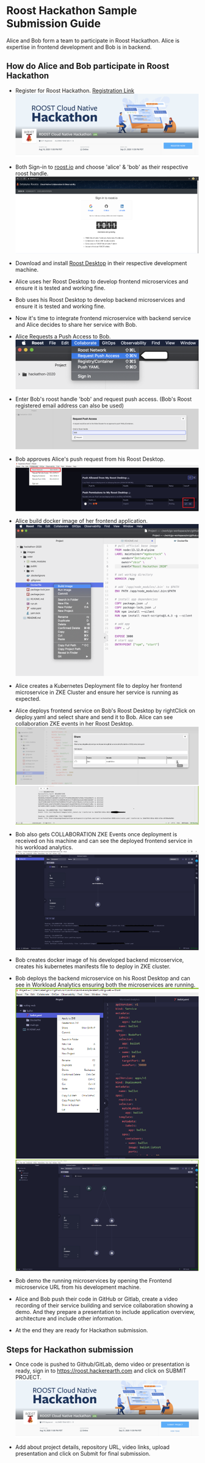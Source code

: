 # Roost Hackathon Sample Submission Guide

Alice and Bob form a team to participate in Roost Hackathon. Alice is expertise in frontend development and Bob is in backend.

## How do Alice and Bob participate in Roost Hackathon

- Register for Roost Hackathon. [Registration Link](https://roost.hackerearth.com/)
![HackathonRegistration](images/HackathonRegistration.png)

- Both Sign-in to [roost.io](http://roost.io) and choose 'alice' & 'bob' as their respective roost handle.
![RoostRegistration](images/RoostRegistration.png)

- Download and install [Roost Desktop](http://roost.io/download) in their respective development machine.

- Alice uses her Roost Desktop to develop frontend microservices and ensure it is tested and working fine.

- Bob uses his Roost Desktop to develop backend microservices and ensure it is tested and working fine.

- Now it's time to integrate frontend microservice with backend service and Alice decides to share her service with Bob.

- Alice Requests a Push Access to Bob.
![RequestPushAccessMenu](images/RequestPushAccessMenu.png)

- Enter Bob's roost handle 'bob' and request push access. (Bob's Roost registered email address can also be used)
![RequestPushAccess](images/RequestPushAccess.png)

- Bob approves Alice's push request from his Roost Desktop.
![BobApproves](images/BobApproves.PNG)

- Alice build docker image of her frontend application.
![voterBuildImage](images/voterBuildImage.png)

- Alice creates a Kubernetes Deployment file to deploy her frontend microservice in ZKE Cluster and ensure her service is running as expected.

- Alice deploys frontend service on Bob's Roost Desktop by rightClick on deploy.yaml and select share and send it to Bob. Alice can see collaboration ZKE events in her Roost Desktop.
![AliceShareDeployment](images/AliceShareDeployment.png)
![aliceCollaborationEvent](images/aliceCollaborationEvent.png)

- Bob also gets COLLABORATION ZKE Events once deployment is received on his machine and can see the deployed frontend service in his workload analytics.
![BobCollaborateEvent](images/BobCollaborateEvent.png)

- Bob creates docker image of his developed backend microservice, creates his kubernetes manifests file to deploy in ZKE cluster.

- Bob deploys the backend microservice on his Roost Desktop and can see in Workload Analytics ensuring both the microservices are running.
![BobDeployBallot](images/BallotApplyToZKE.PNG)
![BobWorkloadAnalytics](images/WorkloadAnalytics.PNG)

- Bob demo the running microservices by opening the Frontend microservice URL from his development machine.
- Alice and Bob push their code in GitHub or Gitlab, create a video recording of their service building and service collaboration showing a demo. And they prepare a presentation to include application overview, architecture and include other information.

- At the end they are ready for Hackathon submission.

## Steps for Hackathon submission

- Once code is pushed to Github/GitLab, demo video or presentation is ready, sign in to https://roost.hackerearth.com and click on SUBMIT PROJECT.
![SubmitProject](images/SubmitProject.png)

- Add about project details, repository URL, video links, upload presentation and click on Submit for final submission.
